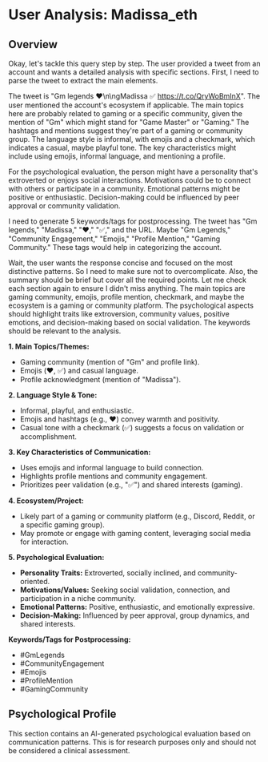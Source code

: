 # User Analysis: Madissa_eth

## Overview

<think>
Okay, let's tackle this query step by step. The user provided a tweet from an account and wants a detailed analysis with specific sections. First, I need to parse the tweet to extract the main elements.

The tweet is "Gm legends ❤️\n\ngMadissa ✅ https://t.co/QryWoBmInX". The user mentioned the account's ecosystem if applicable. The main topics here are probably related to gaming or a specific community, given the mention of "Gm" which might stand for "Game Master" or "Gaming." The hashtags and mentions suggest they're part of a gaming or community group. The language style is informal, with emojis and a checkmark, which indicates a casual, maybe playful tone. The key characteristics might include using emojis, informal language, and mentioning a profile.

For the psychological evaluation, the person might have a personality that's extroverted or enjoys social interactions. Motivations could be to connect with others or participate in a community. Emotional patterns might be positive or enthusiastic. Decision-making could be influenced by peer approval or community validation.

I need to generate 5 keywords/tags for postprocessing. The tweet has "Gm legends," "Madissa," "❤️," "✅," and the URL. Maybe "Gm Legends," "Community Engagement," "Emojis," "Profile Mention," "Gaming Community." These tags would help in categorizing the account.

Wait, the user wants the response concise and focused on the most distinctive patterns. So I need to make sure not to overcomplicate. Also, the summary should be brief but cover all the required points. Let me check each section again to ensure I didn't miss anything. The main topics are gaming community, emojis, profile mention, checkmark, and maybe the ecosystem is a gaming or community platform. The psychological aspects should highlight traits like extroversion, community values, positive emotions, and decision-making based on social validation. The keywords should be relevant to the analysis.
</think>

**1. Main Topics/Themes:**  
- Gaming community (mention of "Gm" and profile link).  
- Emojis (❤️, ✅) and casual language.  
- Profile acknowledgment (mention of "Madissa").  

**2. Language Style & Tone:**  
- Informal, playful, and enthusiastic.  
- Emojis and hashtags (e.g., ❤️) convey warmth and positivity.  
- Casual tone with a checkmark (✅) suggests a focus on validation or accomplishment.  

**3. Key Characteristics of Communication:**  
- Uses emojis and informal language to build connection.  
- Highlights profile mentions and community engagement.  
- Prioritizes peer validation (e.g., "✅") and shared interests (gaming).  

**4. Ecosystem/Project:**  
- Likely part of a gaming or community platform (e.g., Discord, Reddit, or a specific gaming group).  
- May promote or engage with gaming content, leveraging social media for interaction.  

**5. Psychological Evaluation:**  
- **Personality Traits:** Extroverted, socially inclined, and community-oriented.  
- **Motivations/Values:** Seeking social validation, connection, and participation in a niche community.  
- **Emotional Patterns:** Positive, enthusiastic, and emotionally expressive.  
- **Decision-Making:** Influenced by peer approval, group dynamics, and shared interests.  

**Keywords/Tags for Postprocessing:**  
- #GmLegends  
- #CommunityEngagement  
- #Emojis  
- #ProfileMention  
- #GamingCommunity

## Psychological Profile

This section contains an AI-generated psychological evaluation based on communication patterns. This is for research purposes only and should not be considered a clinical assessment.